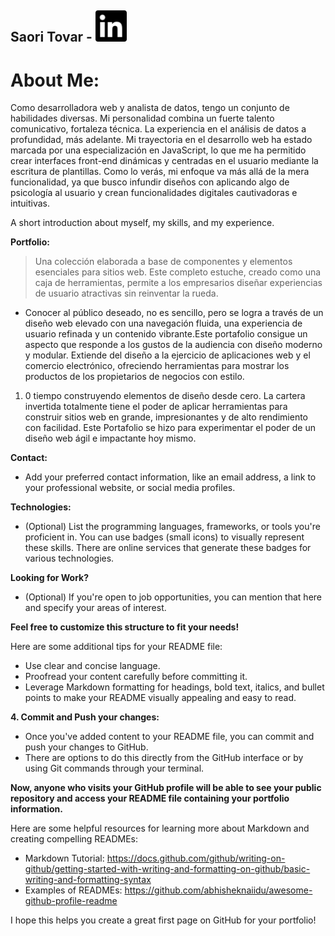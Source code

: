 <h2>Saori Tovar - <a href="https://www.linkedin.com/in/saori-isabel-tovar-7459122b2/" class="sourcelinkedin"><img src="linkedin.svg" alt="LinkedIn" style="width: 50px; height: auto:"></a></h2>
<h1>About Me:</h1>

<div>
Como desarrolladora web y analista de datos, tengo un conjunto de habilidades diversas.  Mi personalidad combina un fuerte talento comunicativo, fortaleza técnica. La experiencia en el análisis de datos a profundidad, más adelante. Mi trayectoria en el desarrollo web ha estado marcada por una especialización en JavaScript, lo que me ha permitido crear interfaces front-end dinámicas y centradas en el usuario mediante la escritura de plantillas. Como lo verás, mi enfoque va más allá de la mera funcionalidad, ya que busco infundir diseños con aplicando algo de psicología al usuario y crean funcionalidades digitales cautivadoras e intuitivas.
</div>


A short introduction about myself, my skills, and my experience. 

**Portfolio:**

> Una colección elaborada a base de componentes y elementos esenciales para sitios web. Este completo estuche, creado como una caja de herramientas, permite a los empresarios diseñar experiencias de usuario atractivas sin reinventar la rueda.

* Conocer al público deseado, no es sencillo, pero  se logra a través de un diseño web elevado con una navegación fluida, una experiencia de usuario refinada y un contenido vibrante.Este portafolio consigue un aspecto que responde a los gustos de la audiencia con diseño moderno y modular. Extiende del diseño a la ejercicio de aplicaciones web y el comercio electrónico, ofreciendo herramientas para mostrar los productos de los propietarios de negocios con estilo.

1. 0 tiempo construyendo elementos de diseño desde cero. La cartera invertida totalmente tiene el poder de aplicar herramientas para construir sitios web en grande, impresionantes y de alto rendimiento con facilidad. Este Portafolio se hizo para experimentar el poder de un diseño web ágil e impactante hoy mismo.


**Contact:**

*  Add your preferred contact information, like an email address, a link to your professional website, or social media profiles.

**Technologies:**

* (Optional)  List the programming languages, frameworks, or tools you're proficient in. You can use badges (small icons) to visually represent these skills. There are online services that generate these badges for various technologies.

**Looking for Work?**

* (Optional)  If you're open to job opportunities, you can mention that here and specify your areas of interest.

**Feel free to customize this structure to fit your needs!** 

Here are some additional tips for your README file:

* Use clear and concise language.
* Proofread your content carefully before committing it. 
*  Leverage Markdown formatting for headings, bold text, italics, and bullet points to make your README visually appealing and easy to read.

**4. Commit and Push your changes:**

* Once you've added content to your README file, you can commit and push your changes to GitHub. 
*  There are options to do this directly from the GitHub interface or by using Git commands through your terminal.

**Now, anyone who visits your GitHub profile will be able to see your public repository and access your README file containing your portfolio information.** 

Here are some helpful resources for learning more about Markdown and creating compelling READMEs:

* Markdown Tutorial: https://docs.github.com/github/writing-on-github/getting-started-with-writing-and-formatting-on-github/basic-writing-and-formatting-syntax
* Examples of READMEs: https://github.com/abhisheknaiidu/awesome-github-profile-readme

I hope this helps you create a great first page on GitHub for your portfolio!
